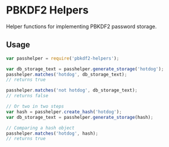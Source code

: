 # PBKDF2 Helpers

Helper functions for implementing PBKDF2 password storage.

## Usage

```javascript
var passhelper = require('pbkdf2-helpers');

var db_storage_text = passhelper.generate_storage('hotdog');
passhelper.matches('hotdog', db_storage_text);
// returns true

passhelper.matches('not hotdog', db_storage_text);
// returns false

// Or two in two steps
var hash = passhelper.create_hash('hotdog');
var db_storage_text = passhelper.generate_storage(hash);

// Comparing a hash object
passhelper.matches('hotdog', hash);
// returns true
```
